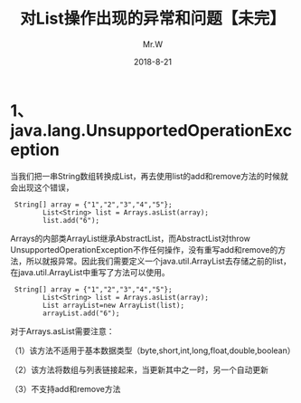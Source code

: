 ﻿---
layout:     post                  
title:      对List操作出现的异常和问题【未完】      
date:       2018-8-21             
author:     Mr.W                   
header-img: img/post-bg-rwd.jpg  
category: Java   
catalog: true  
tags:                             
- Java基础
---

# 1、java.lang.UnsupportedOperationException 

当我们把一串String数组转换成List，再去使用list的add和remove方法的时候就会出现这个错误，

```
 String[] array = {"1","2","3","4","5"};
        List<String> list = Arrays.asList(array);
        list.add("6");
```

Arrays的内部类ArrayList继承AbstractList，而AbstractList对throw UnsupportedOperationException不作任何操作，没有重写add和remove的方法，所以就报异常。因此我们需要定义一个java.util.ArrayList去存储之前的list，在java.util.ArrayList中重写了方法可以使用。

```
 String[] array = {"1","2","3","4","5"};
        List<String> list = Arrays.asList(array);
        List arrayList=new ArrayList(list);
        arrayList.add("6");
```

对于Arrays.asList需要注意：

（1）该方法不适用于基本数据类型（byte,short,int,long,float,double,boolean）

（2）该方法将数组与列表链接起来，当更新其中之一时，另一个自动更新

（3）不支持add和remove方法